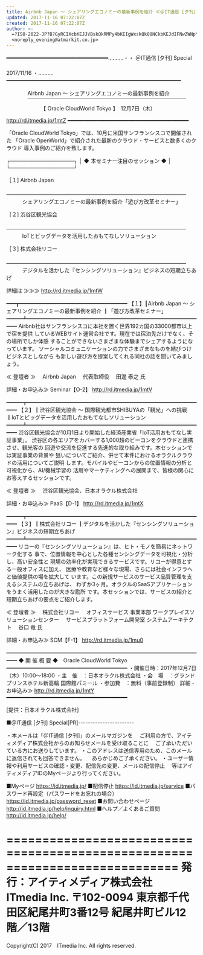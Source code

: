 ```yaml
---
title: Airbnb Japan 〜 シェアリングエコノミーの最新事例を紹介 ≪＠IT通信 [夕刊] Special≫
updated: 2017-11-16 07:22:07Z
created: 2017-11-16 07:22:07Z
author: >-
  =?ISO-2022-JP?B?GyRCIXcbKEJJVBskQkRMPy4bKEIgWxskQk08NCkbKEJdIFNwZWNpYWw=?=
  <noreply_evening@atmarkit.co.jp>
---
```


━━━━━━━━━━━━━━━━━━━━━━━━━━━━━━━━……‥‥・・
＠IT通信 [夕刊] Special
　　　　　　　　　　　　　　　　　　　　　　　　　　　　　　　　　2017/11/16
・‥‥……━━━━━━━━━━━━━━━━━━━━━━━━━━━━━━━━━

　　　　Airbnb Japan 〜 シェアリングエコノミーの最新事例を紹介
　　　　￣￣￣￣￣￣￣￣￣￣￣￣￣￣￣￣￣￣￣￣￣￣￣￣￣￣￣￣￣￣
　　　　　　　【 Oracle CloudWorld Tokyo 】　12月7日（木）

 http://rd.itmedia.jp/1mtZ
━━━━━━━━━━━━━━━━━━━━━━━━━━━━━━━━━━━━━━

「Oracle CloudWorld Tokyo」では、10月に米国サンフランシスコで開催された
「Oracle OpenWorld」で紹介された最新のクラウド・サービスと数多くのクラウド
導入事例のご紹介を致します。

┌─────────────────┐
│ ◆ 本セミナー注目のセッション ◆ │
└─────────────────┘

［１] Airbnb Japan
　　　——————————————————————————————————
　　　シェアリングエコノミーの最新事例を紹介「遊び方改革セミナー」

［２] 渋谷区観光協会
　　　——————————————————————————————————
　　　IoTとビッグデータを活用したおもてなしソリューション

［３] 株式会社リコー
　　　——————————————————————————————————
　　　デジタルを活かした『センシングソリューション』ビジネスの短期立ちあげ

詳細は ≫≫≫
 http://rd.itmedia.jp/1mtW

━━━┳━━━━━━━━━━━━━━━━━━━━━━━━━━━━━━━━━━
【１】┃Airbnb Japan 〜 シェアリングエコノミーの最新事例を紹介
┃「遊び方改革セミナー」
━━━┻━━━━━━━━━━━━━━━━━━━━━━━━━━━━━━━━━━
Airbnb社はサンフランシスコに本社を置く世界192カ国の33000都市以上で宿を提供
しているWEBサイト運営会社です。現在では宿泊先だけでなく、その場所でしか体感
することができないさまざまな体験までシェアするようになっています。
ソーシャルコミュニケーションの力でさまざまなものを結びつけビジネスとしながら
も新しい遊び方を提案してくれる同社の話を聞いてみましょう。

≪ 登壇者 ≫
　Airbnb Japan
　代表取締役
　田邊 泰之 氏

詳細・お申込み≫ Seminar【O-2】
 http://rd.itmedia.jp/1mtV

━━━┳━━━━━━━━━━━━━━━━━━━━━━━━━━━━━━━━━━
【２】┃渋谷区観光協会 〜 国際観光都市SHIBUYAの「観光」への挑戦
┃IoTとビッグデータを活用したおもてなしソリューション
━━━┻━━━━━━━━━━━━━━━━━━━━━━━━━━━━━━━━━━
渋谷区観光協会が10月1日より開始した経済産業省「IoT活用おもてなし実証事業」。
渋谷区の各エリアをカバーする1,000超のビーコンをクラウドと連携させ、観光客の
回遊や交流を促進する先進的な取り組みです。本セッションでは実証事業の背景や
狙いについてご紹介、併せて本件におけるオラクルクラウドの活用についてご説明
します。モバイルやビーコンからの位置情報の分析と可視化から、AI/機械学習の
活用やマーケティングへの展開まで、皆様の関心にお答えするセッションです。

≪ 登壇者 ≫
　渋谷区観光協会、日本オラクル株式会社

詳細・お申込み≫ PaaS【D-1】
 http://rd.itmedia.jp/1mtX

━━━┳━━━━━━━━━━━━━━━━━━━━━━━━━━━━━━━━━━
【３】┃株式会社リコー
┃デジタルを活かした『センシングソリューション』ビジネスの短期立ちあげ
━━━┻━━━━━━━━━━━━━━━━━━━━━━━━━━━━━━━━━━
リコーの『センシングソリューション』は、ヒト・モノを簡易にネットワーク化する
事で、位置情報を中心とした各種センシングデータを可視化・分析し、高い安全性と
現場の効率化が実現できるサービスです。リコーが得意とする一般オフィスに加え、
医療や教育など様々な現場、さらには社会インフラへと価値提供の場を拡大して
います。この新規サービスのサービス品質管理を支えるシステムの立ちあげは、
わずか3ヶ月。オラクルのSaaSアプリケーションをうまく活用したのが大きな勘所
です。本セッションでは、サービスの紹介と短期立ちあげの要点をご紹介します。

≪ 登壇者 ≫
　株式会社リコー
　オフィスサービス 事業本部 ワークプレイスソリューションセンター
　サービスプラットフォーム開発室 システムアーキテクト
　谷口 竜 氏

詳細・お申込み≫ SCM【F-1】
 http://rd.itmedia.jp/1mu0

━━━━━━━━━━━━━━━━━━━━━━━━━━━━━━━━━━━━━━
◆ 開 催 概 要 ◆　Oracle CloudWorld Tokyo
━━━━━━━━━━━━━━━━━━━━━━━━━━━━━━━━━━━━━━
・開催日時：2017年12月7日（木）10:00〜18:00
・主　催　：日本オラクル株式会社
・会　場　：グランドプリンスホテル新高輪 国際館パミール
・参加費　：無料（事前登録制）
詳細・お申込み≫
 http://rd.itmedia.jp/1mtY
━━━━━━━━━━━━━━━━━━━━━━━━━━━━━━━━━━━━━━

[提供：日本オラクル株式会社]

■＠IT通信 [夕刊] Special[PR]-----------------------

・本メールは「＠IT通信 [夕刊]」のメールマガジンを
　ご利用の方で、アイティメディア株式会社からのお知らせメールを受け取ることに
　ご了承いただいている方にお送りしています。
・このアドレスは送信専用のため、このメールに返信されても回答できません。
　あらかじめご了承ください。
・ユーザー情報や利用サービスの確認・変更、配信先の変更、メールの配信停止
　等はアイティメディアIDのMyページより行ってください。

■Myページ
 https://id.itmedia.jp/
■配信停止
 https://id.itmedia.jp/service
■パスワード再設定（パスワードをお忘れの場合）
 https://id.itmedia.jp/password_reset
■お問い合わせページ
 http://id.itmedia.jp/help/inquiry.html
■ヘルプ／よくあるご質問
 http://id.itmedia.jp/help/

============================================================================
発行：アイティメディア株式会社　ITmedia Inc.
〒102-0094 東京都千代田区紀尾井町3番12号 紀尾井町ビル12階／13階
============================================================================
Copyright(C) 2017　ITmedia Inc. All rights reserved.